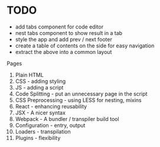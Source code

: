 # TODO

- add tabs component for code editor
- nest tabs component to show result in a tab
- style the app and add prev / next footer
- create a table of contents on the side for easy navigation
- extract the above into a common layout

Pages

1. Plain HTML
2. CSS - adding styling
3. JS - adding a script
4. Code Splitting - put an unnecessary page in the script
5. CSS Preprocessing - using LESS for nesting, mixins
6. React - enhancing reusability
7. JSX - A nicer syntax
8. Webpack - A bundler / transpiler build tool
9. Configuration - entry, output
10. Loaders - transpilation
11. Plugins - flexibility
